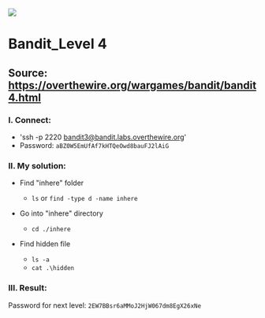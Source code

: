 # ![](https://overthewire.org/img/domokitten.png)

# Bandit_Level 4

## Source: <https://overthewire.org/wargames/bandit/bandit4.html>

### I. Connect:
- 'ssh -p 2220 bandit3@bandit.labs.overthewire.org'
- Password: `aBZ0W5EmUfAf7kHTQeOwd8bauFJ2lAiG`

### II. My solution:
- Find "inhere" folder
  - `ls` or `find -type d -name inhere`

- Go into "inhere" directory
  - `cd ./inhere`

- Find hidden file
  - `ls -a`
  - `cat .\hidden`
 
### III. Result:
Password for next level: `2EW7BBsr6aMMoJ2HjW067dm8EgX26xNe`